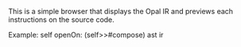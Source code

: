 This is a simple browser that displays the Opal IR and previews each instructions on the source code.Example:self openOn: (self>>#compose) ast ir